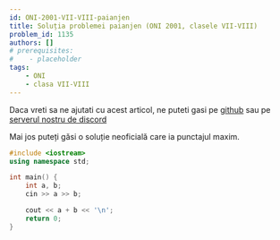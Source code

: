 ```yaml
---
id: ONI-2001-VII-VIII-paianjen
title: Soluția problemei paianjen (ONI 2001, clasele VII-VIII)
problem_id: 1135
authors: []
# prerequisites:
#    - placeholder
tags:
    - ONI
    - clasa VII-VIII
---
```


Daca vreti sa ne ajutati cu acest articol, ne puteti gasi pe [github](https://github.com/roalgo-discord/arhiva-educationala) sau pe [serverul nostru de discord](https://discord.gg/vdDRSmg3fC)

Mai jos puteți găsi o soluție neoficială care ia punctajul maxim.

```cpp
#include <iostream>
using namespace std;

int main() {
    int a, b;
    cin >> a >> b;

    cout << a + b << '\n';
    return 0;
}
```
